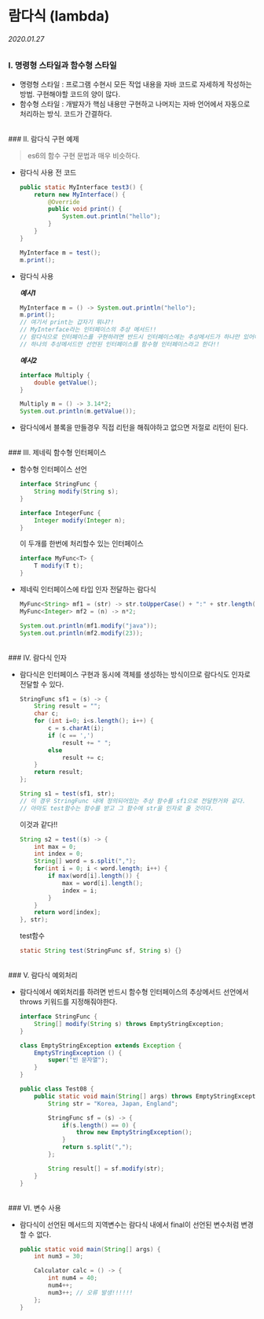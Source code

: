 # 람다식 (lambda)

###### 2020.01.27

### I. 명령형 스타일과 함수형 스타일

- 명령형 스타일 : 프로그램 수현시 모든 작업 내용을 자바 코드로 자세하게 작성하는 방법. 구현해야할 코드의 양이 많다.
- 함수형 스타일 : 개발자가 핵심 내용만 구현하고 나머지는 자바 언어에서 자동으로 처리하는 방식. 코드가 간결하다.


<br />
### II. 람다식 구현 예제

> es6의 함수 구현 문법과 매우 비슷하다.

- 람다식 사용 전 코드
    ```java
    public static MyInterface test3() {
        return new MyInterface() {
            @Override
            public void print() {
                System.out.println("hello");
            }
        }
    }

    MyInterface m = test();
    m.print();
    ```

- 람다식 사용

    ***예시1***
    ```java
    MyInterface m = () -> System.out.println("hello");
    m.print();
    // 여기서 print는 갑자기 뭐냐?!
    // MyInterface라는 인터페이스의 추상 메서드!!
    // 람다식으로 인터페이스를 구현하려면 반드시 인터페이스에는 추상메서드가 하나만 있어야한다!!
    // 하나의 추상메서드만 선언된 인터페이스를 함수형 인터페이스라고 한다!!
    ```

    ***예시2***
    ```java
    interface Multiply {
        double getValue();
    }

    Multiply m = () -> 3.14*2;
    System.out.println(m.getValue());
    ```

- 람다식에서 블록을 만들경우 직접 리턴을 해줘야하고 없으면 저절로 리턴이 된다.


<br />
### III. 제네릭 함수형 인터페이스

- 함수형 인터페이스 선언
    ```java
    interface StringFunc {
        String modify(String s);
    }

    interface IntegerFunc {
        Integer modify(Integer n);
    }
    ```

    이 두개를 한번에 처리할수 있는 인터페이스
    ```java
    interface MyFunc<T> {
        T modify(T t);
    }
    ```

- 제네릭 인터페이스에 타입 인자 전달하는 람다식

    ```java
    MyFunc<String> mf1 = (str) -> str.toUpperCase() + ":" + str.length();
    MyFunc<Integer> mf2 = (n) -> n*2;

    System.out.println(mf1.modify("java"));
    System.out.println(mf2.modify(23));
    ```


<br />
### IV. 람다식 인자

- 람다식은 인터페이스 구현과 동시에 객체를 생성하는 방식이므로 람다식도 인자로 전달할 수 있다.

    ```java
    StringFunc sf1 = (s) -> {
        String result = "";
        char c;
        for (int i=0; i<s.length(); i++) {
            c = s.charAt(i);
            if (c == ',')
                result += " ";
            else
                result += c;
        }
        return result;
    };

    String s1 = test(sf1, str);
    // 이 경우 StringFunc 내에 정의되어있는 추상 함수를 sf1으로 전달한거와 같다.
    // 아마도 test함수는 함수를 받고 그 함수에 str을 인자로 줄 것이다.
    ```

    이것과 같다!!
    ```java
    String s2 = test((s) -> {
        int max = 0;
        int index = 0;
        String[] word = s.split(",");
        for(int i = 0; i < word.length; i++) {
            if max(word[i].length()) {
                max = word[i].length();
                index = i;
            }
        }
        return word[index];
    }, str);
    ```

    test함수
    ```java
    static String test(StringFunc sf, String s) {}
    ```


<br />
### V. 람다식 예외처리

- 람다식에서 예외처리를 하려면 반드시 함수형 인터페이스의 추상메서드 선언에서 throws 키워드를 지정해줘야한다.

    ```java
    interface StringFunc {
        String[] modify(String s) throws EmptyStringException;
    }

    class EmptyStringException extends Exception {
        EmptySTringException () {
            super("빈 문자열");
        }
    }

    public class Test08 {
        public static void main(String[] args) throws EmptyStringException {
            String str = "Korea, Japan, England";

            StringFunc sf = (s) -> {
                if(s.length() == 0) {
                    throw new EmptyStringException();
                }
                return s.split(",");
            };

            String result[] = sf.modify(str);
        }
    }
    ```


<br />
### VI. 변수 사용

- 람다식이 선언된 메서드의 지역변수는 람다식 내에서 final이 선언된 변수처럼 변경할 수 없다.

    ```java
    public static void main(String[] args) {
        int num3 = 30;

        Calculator calc = () -> {
            int num4 = 40;
            num4++;
            num3++; // 오류 발생!!!!!!
        };
    }
    ```